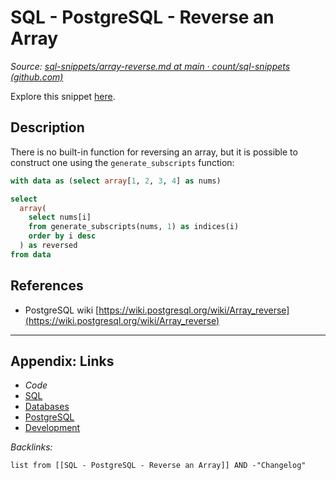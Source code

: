 # SQL - PostgreSQL - Reverse an Array

*Source: [sql-snippets/array-reverse.md at main · count/sql-snippets (github.com)](https://github.com/count/sql-snippets/blob/main/postgres/array-reverse.md)*

Explore this snippet [here](https://count.co/n/aDl6lXQKQdx?vm=e).

## Description

There is no built-in function for reversing an array, but it is possible to construct one using the `generate_subscripts` function:

````sql
with data as (select array[1, 2, 3, 4] as nums)

select
  array(
    select nums[i]
    from generate_subscripts(nums, 1) as indices(i)
    order by i desc
  ) as reversed
from data
````

## References

* PostgreSQL wiki [https://wiki.postgresql.org/wiki/Array_reverse](https://wiki.postgresql.org/wiki/Array_reverse)

---

## Appendix: Links

* *Code*
* [SQL](../../../../3-Resources/Tools/Developer%20Tools/Data%20Stack/Procedural%20Languages/SQL.md)
* [Databases](../../../MOCs/Databases.md)
* [PostgreSQL](../../../../3-Resources/Tools/Developer%20Tools/Data%20Stack/Databases/PostgreSQL.md)
* [Development](../../../MOCs/Development.md)

*Backlinks:*

````dataview
list from [[SQL - PostgreSQL - Reverse an Array]] AND -"Changelog"
````
